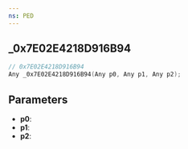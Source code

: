 ```yaml
---
ns: PED
---
```

## _0x7E02E4218D916B94

```c
// 0x7E02E4218D916B94
Any _0x7E02E4218D916B94(Any p0, Any p1, Any p2);
```

## Parameters
* **p0**:
* **p1**:
* **p2**:
